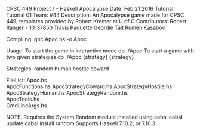 CPSC 449 Project 1 - Haskell Apocalypse
Date:           Feb 21 2016
Tutorial:       Tutorial 01
Team:           #44
Description:    An Apocalypse game made for CPSC 449, templates provided by Robert Kremer at U of C
Contributors:
                Robert Ranger - 10137850
                Travis Paquette
                Geordie Tait
                Rumen Kasabov

Compiling:      ghc Apoc.hs -o Apoc

Usage:          To start the game in interactive mode do 
                ./Apoc
                To start a game with two given strategies do
                ./Apoc {strategy} {strategy}

Strategies:     random
                human
                hostile
                coward

FileList:       Apoc.hs                     
                ApocFunctions.hs 
                ApocStrategyCoward.hs 
                ApocStrategyHostile.hs 
                ApocStrategyHuman.hs 
                ApocStrategyRandom.hs  
                ApocTools.hs  
                CmdLineArgs.hs

NOTE:           Requires the System.Random module installed using cabal
                cabal update
                cabal install random
                Supports Haskell 7.10.2, or 7.10.3
